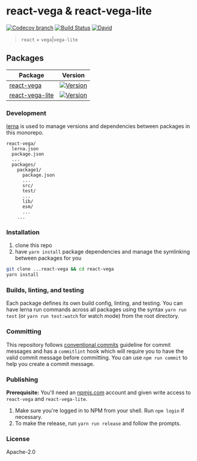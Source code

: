# react-vega & react-vega-lite

[![Codecov branch](https://img.shields.io/codecov/c/github/vega/react-vega/master.svg?style=flat-square)](http://codecov.io/github/vega/react-vega/coverage.svg?branch=master)
[![Build Status](https://img.shields.io/travis/com/vega/react-vega/master.svg?style=flat-square
)](https://travis-ci.com/vega/react-vega)
[![David](https://img.shields.io/david/dev/vega/react-vega.svg?style=flat-square)](https://david-dm.org/vega/react-vega?type=dev)

> `react` + `vega`|`vega-lite`

## Packages

| Package | Version |
|--|--|
| [react-vega](https://github.com/vega/react-vega/tree/master/packages/react-vega) | [![Version](https://img.shields.io/npm/v/react-vega.svg?style=flat-square)](https://img.shields.io/npm/v/react-vega.svg?style=flat-square) |
| [react-vega-lite](https://github.com/vega/react-vega-lite/tree/master/packages/react-vega-lite) | [![Version](https://img.shields.io/npm/v/react-vega-lite.svg?style=flat-square)](https://img.shields.io/npm/v/react-vega-lite.svg?style=flat-square) |

### Development

[lerna](https://github.com/lerna/lerna/) is used to manage versions and dependencies between
packages in this monorepo.

```
react-vega/
  lerna.json
  package.json
  ...
  packages/
    package1/
      package.json
      ...
      src/
      test/
      ...
      lib/
      esm/
      ...
    ...
```

### Installation

1. clone this repo
2. have `yarn install` package dependencies and manage the symlinking between packages for you

```sh
git clone ...react-vega && cd react-vega
yarn install
```

### Builds, linting, and testing

Each package defines its own build config, linting, and testing. You can have lerna run commands
across all packages using the syntax `yarn run test` (or `yarn run test:watch` for watch mode) from the root directory.

### Committing

This repository follows [conventional commits](https://www.conventionalcommits.org/en/v1.0.0-beta.3/) guideline for commit messages and has a `commitlint` hook which will require you to have the valid commit message before committing. You can use `npm run commit` to help you create a commit message.

### Publishing

**Prerequisite:** You'll need an [npmjs.com](https://npmjs.com) account and given write access to `react-vega` and `react-vega-lite`.

1. Make sure you're logged in to NPM from your shell. Run `npm login` if necessary.
2. To make the release, run `yarn run release` and follow the prompts.

### License

Apache-2.0
